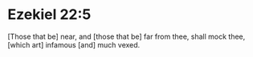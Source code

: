 # Ezekiel 22:5

[Those that be] near, and [those that be] far from thee, shall mock thee, [which art] infamous [and] much vexed.